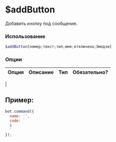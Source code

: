 # $addButton

Добавить кнопку под сообщение.

### Использование
 
```php
$addButton[номер;текст;тип;имя;отключена;Эмодзи]
```

### Опции


| Опция | Описание | Тип | Обязательно? |
|--------|-------------|------|----------|
| 


## Пример:

```javascript
bot.command({
  name: '',
  code: `
  $
  `
});
```
